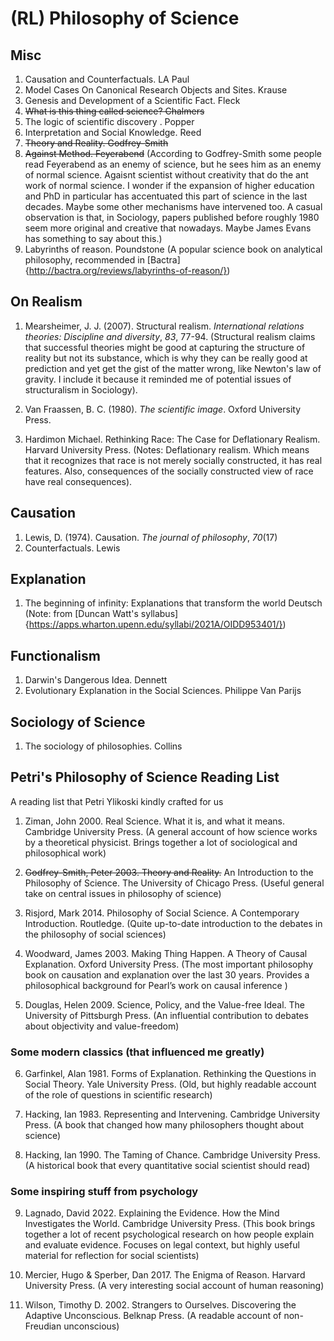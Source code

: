 # (RL) Philosophy of Science


## Misc

1. Causation and Counterfactuals. LA Paul
2. Model Cases On Canonical Research Objects and Sites. Krause
3. Genesis and Development of a Scientific Fact. Fleck
4. ~~What is this thing called science? Chalmers~~
5. The logic of scientific discovery . Popper
6. Interpretation and Social Knowledge. Reed
7. ~~Theory and Reality. Godfrey-Smith~~
8. ~~Against Method. Feyerabend~~ (According to Godfrey-Smith some people read Feyerabend as an enemy of science, but he sees him as an enemy of normal science. Agaisnt scientist without creativity that do the ant work of normal science. I wonder if the expansion of higher education and PhD in particular has accentuated this part of science in the last decades. Maybe some other mechanisms have intervened too. A casual observation is that, in Sociology, papers published before roughly 1980 seem more original and creative that nowadays. Maybe James Evans has something to say about this.)
9. Labyrinths of reason. Poundstone (A popular science book on analytical philosophy, recommended in [Bactra]{http://bactra.org/reviews/labyrinths-of-reason/})


## On Realism

1. Mearsheimer, J. J. (2007). Structural realism. _International relations theories: Discipline and diversity_, _83_, 77-94. (Structural realism claims that successful theories might be good at capturing the structure of reality but not its substance, which is why they can be really good at prediction and yet get the gist of the matter wrong, like Newton's law of gravity. I include it because it reminded me of potential issues of structuralism in Sociology).  

2. Van Fraassen, B. C. (1980). _The scientific image_. Oxford University Press.

3. Hardimon Michael. Rethinking Race: The Case for Deflationary Realism. Harvard University Press. (Notes: Deflationary realism. Which means that it recognizes that race is not merely socially constructed, it has real features. Also, consequences of the socially constructed view of race have real consequences). 

## Causation
1. Lewis, D. (1974). Causation. _The journal of philosophy_, _70_(17)
2. Counterfactuals. Lewis

## Explanation
1. The beginning of infinity: Explanations that transform the world Deutsch (Note: from [Duncan Watt's syllabus]{https://apps.wharton.upenn.edu/syllabi/2021A/OIDD953401/})

## Functionalism 
1. Darwin's Dangerous Idea. Dennett
2. Evolutionary Explanation in the Social Sciences. Philippe Van Parijs

## Sociology of Science
1. The sociology of philosophies. Collins



## Petri's Philosophy of Science Reading List

A reading list that Petri Ylikoski kindly crafted for us

1. Ziman, John 2000. Real Science. What it is, and what it means. Cambridge University Press.  (A general account of how science works by a theoretical physicist. Brings together a lot of sociological and philosophical work)

2. ~~Godfrey-Smith, Peter 2003. Theory and Reality.~~ An Introduction to the Philosophy of Science. The University of Chicago Press. (Useful general take on central issues in philosophy of science)

3. Risjord, Mark 2014. Philosophy of Social Science. A Contemporary Introduction. Routledge.  (Quite up-to-date introduction to the debates in the philosophy of social sciences)

4. Woodward, James 2003. Making Thing Happen. A Theory of Causal Explanation. Oxford University Press. (The most important philosophy book on causation and explanation over the last 30 years. Provides a philosophical background for Pearl’s work on causal inference )

5. Douglas, Helen 2009. Science, Policy, and the Value-free Ideal. The University of Pittsburgh Press. (An influential contribution to debates about objectivity and value-freedom)

### Some modern classics (that influenced me greatly)

6. Garfinkel, Alan 1981. Forms of Explanation. Rethinking the Questions in Social Theory. Yale University Press. (Old, but highly readable account of the role of questions in scientific research)

7. Hacking, Ian 1983. Representing and Intervening. Cambridge University Press. (A book that changed how many philosophers thought about science)

8. Hacking, Ian 1990. The Taming of Chance. Cambridge University Press. (A historical book that every quantitative social scientist should read)

### Some inspiring stuff from psychology
9. Lagnado, David 2022. Explaining the Evidence. How the Mind Investigates the World. Cambridge University Press. (This book brings together a lot of recent psychological research on how people explain and evaluate evidence. Focuses on legal context, but highly useful material for reflection for social scientists)

10. Mercier, Hugo & Sperber, Dan 2017. The Enigma of Reason. Harvard University Press. (A very interesting social account of human reasoning)

11. Wilson, Timothy D. 2002. Strangers to Ourselves. Discovering the Adaptive Unconscious. Belknap Press. (A readable account of non-Freudian unconscious)
